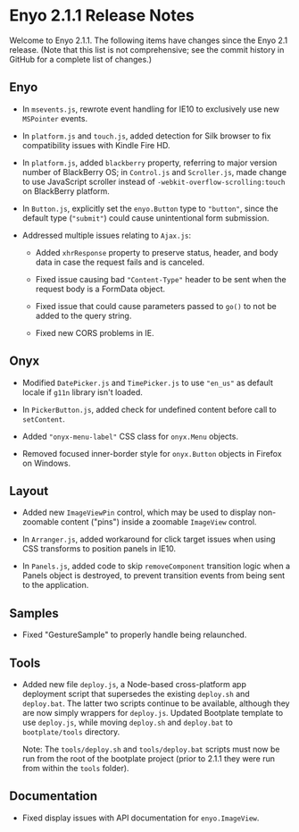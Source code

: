 # Enyo 2.1.1 Release Notes

Welcome to Enyo 2.1.1.  The following items have changes since the Enyo 2.1
release.  (Note that this list is not comprehensive; see the commit history in
GitHub for a complete list of changes.)

## Enyo

* In `msevents.js`, rewrote event handling for IE10 to exclusively use new
    `MSPointer` events.

* In `platform.js` and `touch.js`, added detection for Silk browser to fix
    compatibility issues with Kindle Fire HD.

* In `platform.js`, added `blackberry` property, referring to major version
    number of BlackBerry OS; in `Control.js` and `Scroller.js`, made change to
    use JavaScript scroller instead of `-webkit-overflow-scrolling:touch` on
    BlackBerry platform.

* In `Button.js`, explicitly set the `enyo.Button` type to `"button"`, since the
    default type (`"submit"`) could cause unintentional form submission.

* Addressed multiple issues relating to `Ajax.js`:

    * Added `xhrResponse` property to preserve status, header, and body data in
        case the request fails and is canceled.

    * Fixed issue causing bad `"Content-Type"` header to be sent when the
        request body is a FormData object.

    * Fixed issue that could cause parameters passed to `go()` to not be added
        to the query string.

    * Fixed new CORS problems in IE.

## Onyx

* Modified `DatePicker.js` and `TimePicker.js` to use `"en_us"` as default
    locale if `g11n` library isn't loaded.

* In `PickerButton.js`, added check for undefined content before call to
    `setContent`.

* Added `"onyx-menu-label"` CSS class for `onyx.Menu` objects.

* Removed focused inner-border style for `onyx.Button` objects in Firefox on
    Windows.

## Layout

* Added new `ImageViewPin` control, which may be used to display non-zoomable
    content ("pins") inside a zoomable `ImageView` control.

* In `Arranger.js`, added workaround for click target issues when using CSS
    transforms to position panels in IE10.

* In `Panels.js`, added code to skip `removeComponent` transition logic when a
    Panels object is destroyed, to prevent transition events from being sent to
    the application.

## Samples

* Fixed "GestureSample" to properly handle being relaunched.

## Tools

* Added new file `deploy.js`, a Node-based cross-platform app deployment script
    that supersedes the existing `deploy.sh` and `deploy.bat`.  The latter two
    scripts continue to be available, although they are now simply wrappers for
    `deploy.js`.  Updated Bootplate template to use `deploy.js`, while moving
    `deploy.sh` and `deploy.bat` to `bootplate/tools` directory.  

    Note: The `tools/deploy.sh` and `tools/deploy.bat` scripts must now be run
    from the root of the bootplate project (prior to 2.1.1 they were run from
    within the `tools` folder).

## Documentation

* Fixed display issues with API documentation for `enyo.ImageView`.